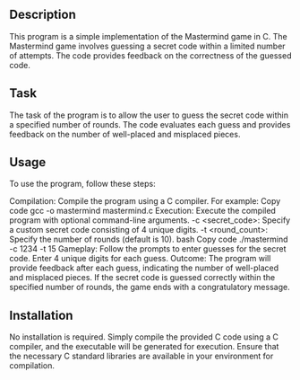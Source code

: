 ## Description
This program is a simple implementation of the Mastermind game in C. The Mastermind game involves guessing a secret code within a limited number of attempts. The code provides feedback on the correctness of the guessed code.

## Task
The task of the program is to allow the user to guess the secret code within a specified number of rounds. The code evaluates each guess and provides feedback on the number of well-placed and misplaced pieces.

## Usage
To use the program, follow these steps:

Compilation: Compile the program using a C compiler. For example:
Copy code
gcc -o mastermind mastermind.c
Execution: Execute the compiled program with optional command-line arguments. -c <secret_code>: Specify a custom secret code consisting of 4 unique digits.
-t <round_count>: Specify the number of rounds (default is 10).
bash
Copy code
./mastermind -c 1234 -t 15
Gameplay: Follow the prompts to enter guesses for the secret code. Enter 4 unique digits for each guess.
Outcome: The program will provide feedback after each guess, indicating the number of well-placed and misplaced pieces. If the secret code is guessed correctly within the specified number of rounds, the game ends with a congratulatory message.

## Installation
No installation is required. Simply compile the provided C code using a C compiler, and the executable will be generated for execution. Ensure that the necessary C standard libraries are available in your environment for compilation.

